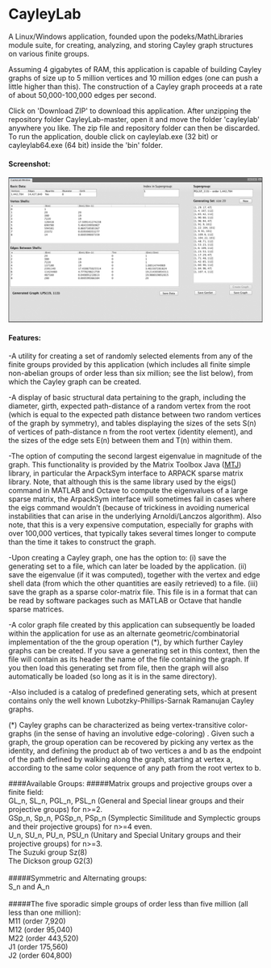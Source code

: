 # CayleyLab
A Linux/Windows application, founded upon the podeks/MathLibraries module suite, for creating, analyzing, and storing Cayley graph structures on various finite groups.

Assuming 4 gigabytes of RAM, this application is capable of building Cayley graphs of size up to 5 million vertices and 10 million edges (one can push a little higher than this).  The construction of a Cayley graph proceeds at a rate of about 50,000-100,000 edges per second.

Click on 'Download ZIP' to download this application. After unzipping the repository folder CayleyLab-master, open it and move the folder 'cayleylab' anywhere you like. The zip file and repository folder can then be discarded. To run the application, double click on cayleylab.exe (32 bit) or cayleylab64.exe (64 bit) inside the 'bin' folder.

#### Screenshot:
![image 01](/screenshots/img01.jpg)

#### Features:
-A utility for creating a set of randomly selected elements from any of the finite groups provided by this application (which includes all finite simple non-abelian groups of order less than six million; see the list below), from which the Cayley graph can be created.

-A display of basic structural data pertaining to the graph, including the diameter, girth, expected path-distance of a random vertex from the root (which is equal to the expected path distance between two random vertices of the graph by symmetry), and tables displaying the sizes of the sets S(n) of vertices of path-distance n from the root vertex (identity element), and the sizes of the edge sets E(n) between them and T(n) within them.

-The option of computing the second largest eigenvalue in magnitude of the graph.  This functionality is provided by the Matrix Toolbox Java ([MTJ](https://github.com/fommil/matrix-toolkits-java.git)) library, in particular the ArpackSym interface to ARPACK sparse matrix library.  Note, that although this is the same library used by the eigs() command in MATLAB and Octave to compute the eigenvalues of a large sparse matrix, the ArpackSym interface will sometimes fail in cases where the eigs command wouldn’t (because of trickiness in avoiding numerical instabilities that can arise in the underlying Arnoldi/Lanczos algorithm).  Also note, that this is a very expensive computation, especially for graphs with over 100,000 vertices, that typically takes several times longer to compute than the time it takes to construct the graph.

-Upon creating a Cayley graph, one has the option to:
  (i) save the generating set to a file, which can later be loaded by the application.
 (ii) save the eigenvalue (if it was computed), together with the vertex and edge shell data (from which the other quantities are easily retrieved) to a file.
(iii) save the graph as a sparse color-matrix file.  This file is in a format that can be read by software packages such as MATLAB or Octave that handle sparse matrices.

-A color graph file created by this application can subsequently be loaded within the application for use as an alternate geometric/combinatorial implementation of the the group operation (*), by which further Cayley graphs can be created.
If you save a generating set in this context, then the file will contain as its header the name of the file containing the graph.  If you then load this generating set from file, then the graph will also automatically be loaded (so long as it is in the same directory).

-Also included is a catalog of predefined generating sets, which at present contains only the well known Lubotzky-Phillips-Sarnak Ramanujan Cayley graphs.

(*) Cayley graphs can be characterized as being vertex-transitive color-graphs (in the sense of having an involutive edge-coloring) .  Given such a graph, the group operation can be recovered by picking any vertex as the identity, and defining the product ab of two vertices a and b as the endpoint of the path defined by walking along the graph, starting at vertex a, according to the same color sequence of any path from the root vertex to b.

####Available Groups:
#####Matrix groups and projective groups over a finite field:<br>
GL_n, SL_n, PGL_n, PSL_n (General and Special linear groups and their projective groups) for n>=2.<br>
GSp_n, Sp_n, PGSp_n, PSp_n (Symplectic Similitude and Symplectic groups and their projective groups) for n>=4 even.<br>
U_n, SU_n, PU_n, PSU_n (Unitary and Special Unitary groups and their projective groups) for n>=3.<br>
The Suzuki group Sz(8)<br> 
The Dickson group G2(3)<br>
<br>
#####Symmetric and Alternating groups:<br>
S_n and A_n<br>
<br>
#####The five sporadic simple groups of order less than five million (all less than one million):<br>
M11 (order 7,920)<br>
M12 (order 95,040)<br>
M22 (order 443,520)<br>
J1 (order 175,560)<br>
J2 (order 604,800) <br>
